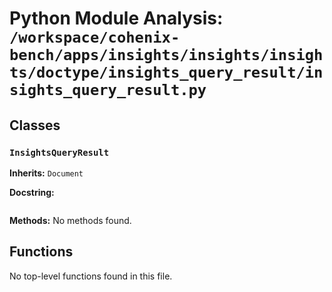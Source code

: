 # Python Module Analysis: `/workspace/cohenix-bench/apps/insights/insights/insights/doctype/insights_query_result/insights_query_result.py`

## Classes

### `InsightsQueryResult`
**Inherits:** `Document`


**Docstring:**
```

```

**Methods:**
No methods found.




## Functions

No top-level functions found in this file.
